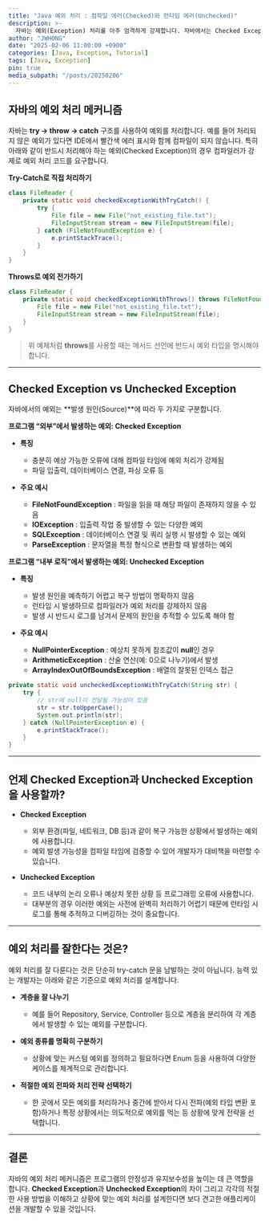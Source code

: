 ```yaml
---
title: "Java 예외 처리 : 컴파일 에러(Checked)와 런타임 에러(Unchecked)"
description: >-
  자바는 예외(Exception) 처리를 아주 엄격하게 강제합니다. 자바에서는 Checked Exception과 Unchecked Exception 두 가지로 명확히 구분합니다.
author: "JWHONG"
date: "2025-02-06 11:00:00 +0900"
categories: [Java, Exception, Tutorial]
tags: [Java, Exception]
pin: true
media_subpath: "/posts/20250206"
---
```


## 자바의 예외 처리 메커니즘

자바는 **try → throw → catch** 구조를 사용하여 예외를 처리합니다.
예를 들어 처리되지 않은 예외가 있다면 IDE에서 빨간색 에러 표시와 함께 컴파일이 되지 않습니다.
특히 아래와 같이 반드시 처리해야 하는 예외(Checked Exception)의 경우 컴파일러가 강제로 예외 처리 코드를 요구합니다.

**Try-Catch로 직접 처리하기**

```java
class FileReader {
    private static void checkedExceptionWithTryCatch() {
        try {
            File file = new File("not_existing_file.txt");
            FileInputStream stream = new FileInputStream(file);
        } catch (FileNotFoundException e) {
            e.printStackTrace();
        }
    }
}
```

**Throws로 예외 전가하기**

```java
class FileReader {
    private static void checkedExceptionWithThrows() throws FileNotFoundException {
        File file = new File("not_existing_file.txt");
        FileInputStream stream = new FileInputStream(file);
    }
}
```

> 위 예제처럼 **throws**를 사용할 때는 메서드 선언에 반드시 예외 타입을 명시해야 합니다.

---

## Checked Exception vs Unchecked Exception

자바에서의 예외는 **발생 원인(Source)**에 따라 두 가지로 구분합니다.

**프로그램 “외부”에서 발생하는 예외: Checked Exception**

- **특징**

  - 충분히 예상 가능한 오류에 대해 컴파일 타임에 예외 처리가 강제됨
  - 파일 입출력, 데이터베이스 연결, 파싱 오류 등

- **주요 예시**

  - **FileNotFoundException** : 파일을 읽을 때 해당 파일이 존재하지 않을 수 있음
  - **IOException** : 입출력 작업 중 발생할 수 있는 다양한 예외
  - **SQLException** : 데이터베이스 연결 및 쿼리 실행 시 발생할 수 있는 예외
  - **ParseException** : 문자열을 특정 형식으로 변환할 때 발생하는 예외

**프로그램 “내부 로직”에서 발생하는 예외: Unchecked Exception**

- **특징**

  - 발생 원인을 예측하기 어렵고 복구 방법이 명확하지 않음
  - 런타임 시 발생하므로 컴파일러가 예외 처리를 강제하지 않음
  - 발생 시 반드시 로그를 남겨서 문제의 원인을 추적할 수 있도록 해야 함

- **주요 예시**

  - **NullPointerException** : 예상치 못하게 참조값이 **null**인 경우
  - **ArithmeticException** : 산술 연산(예: 0으로 나누기)에서 발생
  - **ArrayIndexOutOfBoundsException** : 배열의 잘못된 인덱스 접근

```java
private static void uncheckedExceptionWithTryCatch(String str) {
    try {
        // str에 null이 전달될 가능성이 있음
        str = str.toUpperCase();
        System.out.println(str);
    } catch (NullPointerException e) {
        e.printStackTrace();
    }
}
```

---

## 언제 Checked Exception과 Unchecked Exception을 사용할까?

- **Checked Exception**

  - 외부 환경(파일, 네트워크, DB 등)과 같이 복구 가능한 상황에서 발생하는 예외에 사용합니다.
  - 예외 발생 가능성을 컴파일 타임에 검증할 수 있어 개발자가 대비책을 마련할 수 있습니다.

- **Unchecked Exception**
  - 코드 내부의 논리 오류나 예상치 못한 상황 등 프로그래밍 오류에 사용합니다.
  - 대부분의 경우 이러한 예외는 사전에 완벽히 처리하기 어렵기 때문에 런타임 시 로그를 통해 추적하고 디버깅하는 것이 중요합니다.

---

## 예외 처리를 잘한다는 것은?

예외 처리를 잘 다룬다는 것은 단순히 try-catch 문을 남발하는 것이 아닙니다.
능력 있는 개발자는 아래와 같은 기준으로 예외 처리를 설계합니다.

- **계층을 잘 나누기**

  - 예를 들어 Repository, Service, Controller 등으로 계층을 분리하여 각 계층에서 발생할 수 있는 예외를 구분합니다.

- **예외 종류를 명확히 구분하기**

  - 상황에 맞는 커스텀 예외를 정의하고 필요하다면 Enum 등을 사용하여 다양한 케이스를 체계적으로 관리합니다.

- **적절한 예외 전파와 처리 전략 선택하기**

  - 한 곳에서 모든 예외를 처리하거나 중간에 받아서 다시 전파(예외 타입 변환 포함)하거나 특정 상황에서는 의도적으로 예외를 먹는 등 상황에 맞게 전략을 선택합니다.

---

## 결론

자바의 예외 처리 메커니즘은 프로그램의 안정성과 유지보수성을 높이는 데 큰 역할을 합니다.
**Checked Exception**과 **Unchecked Exception**의 차이 그리고 각각의 적절한 사용 방법을 이해하고 상황에 맞는 예외 처리를 설계한다면 보다 견고한 애플리케이션을 개발할 수 있을 것입니다.
